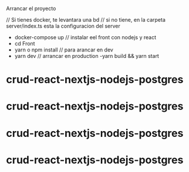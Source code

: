 Arrancar el proyecto

// Si tienes docker, te levantara una bd
// si no tiene, en la carpeta server/index.ts esta la configuracion del server
- docker-compose up
// instalar eel front con nodejs y react
- cd Front
- yarn o npm install
// para arancar en dev
- yarn dev
// arrancar en production 
-yarn build && yarn start
# crud-react-nextjs-nodejs-postgres
# crud-react-nextjs-nodejs-postgres
# crud-react-nextjs-nodejs-postgres
# crud-react-nextjs-nodejs-postgres
